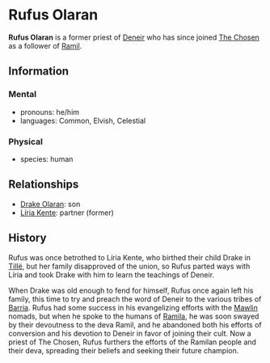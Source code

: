 # Rufus Olaran

**Rufus Olaran** is a former priest of [Deneir](../../../pantheon/mote-pantheon.md) who has since joined [The Chosen](../the-chosen.md) as a follower of [Ramil](../../../pantheon/esterfell-deities/ramil.md).

## Information

### Mental

- pronouns: he/him
- languages: Common, Elvish, Celestial

### Physical

- species: human

## Relationships

- [Drake Olaran](../../reynards-den/members/drake-olaran.md): son
- [Líria Kente](../../../societies/esterfell-accord/citizenry/liria-kente.md): partner (former)

## History

Rufus was once betrothed to Líria Kente, who birthed their child Drake in [Tillë](../../../societies/esterfell-accord/tille.md), but her family disapproved of the union, so Rufus parted ways with Líria and took Drake with him to learn the teachings of Deneir.

When Drake was old enough to fend for himself, Rufus once again left his family, this time to try and preach the word of Deneir to the various tribes of [Barria](../../../mote/esterfell/barria.md). Rufus had some success in his evangelizing efforts with the [Mawlin](../../../societies/mawlin.md) nomads, but when he spoke to the humans of [Ramila](../../../societies/ramila.md), he was soon swayed by their devoutness to the deva Ramil, and he abandoned both his efforts of conversion and his devotion to Deneir in favor of joining their cult. Now a priest of The Chosen, Rufus furthers the efforts of the Ramilan people and their deva, spreading their beliefs and seeking their future champion.
